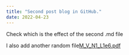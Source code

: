 ```yaml
---
title: "Second post blog in GitHub."
date: 2022-04-23
---
```


Check which is the effect of the second .md file

I also add another random file[M_V_N1_L1e6.pdf](https://github.com/lluisher/github-pages-with-jekyll/files/8547335/M_V_N1_L1e6.pdf)
